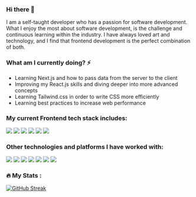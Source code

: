### Hi there 👋 
I am a self-taught developer who has a passion for software development. What I enjoy the most about software development, is the challenge and continuous learning within the industry. I have always loved art and technology, and I find that frontend development is the perfect combination of both.

### What am I currently doing? ⚡️
- Learning Next.js and how to pass data from the server to the client
- Improving my React.js skills and diving deeper into more advanced concepts
- Learning Tailwind.css in order to write CSS more efficiently
- Learning best practices to increase web performance


### My current Frontend tech stack includes:
<img src="https://img.shields.io/badge/JavaScript-yellow?logo=JavaScript&logoColor=white&style=ShieldStyle" /> <img src="https://img.shields.io/badge/CSS-blue?logo=CSS3&logoColor=white&style=ShieldStyle" /> <img src="https://img.shields.io/badge/HTML-orange?logo=HTML5&logoColor=white&style=ShieldStyle" /> <img src="https://img.shields.io/badge/React-61DAFB?logo=React&logoColor=white&style=ShieldStyle" /> <img src="https://img.shields.io/badge/Tailwind.css-06B6D4?logo=Tailwind+CSS&logoColor=white&style=ShieldStyle" /> <img src="https://img.shields.io/badge/Sass-CC6699?logo=Sass&logoColor=white&style=ShieldStyle" />

### Other technologies and platforms I have worked with:
<img src="https://img.shields.io/badge/Firebase-FFCA28e?logo=Firebase&logoColor=white&style=ShieldStyle" /> <img src="https://img.shields.io/badge/Express-000000?logo=Express&logoColor=white&style=ShieldStyle" /> <img src="https://img.shields.io/badge/Node.js-339933?logo=Node.js&logoColor=white&style=ShieldStyle" /> <img src="https://img.shields.io/badge/Netlify-00C7B7?logo=Netlify&logoColor=white&style=ShieldStyle" /> <img src="https://img.shields.io/badge/Heroku-430098?logo=Heroku&logoColor=white&style=ShieldStyle" /> <img src="https://img.shields.io/badge/Handlebars-000000?logo=Handlebars&logoColor=white&style=ShieldStyle" /> <img src="https://img.shields.io/badge/Next.js-black?logo=Next.js&logoColor=white&style=ShieldStyle" />



<!--
**atrain42/atrain42** is a ✨ _special_ ✨ repository because its `README.md` (this file) appears on your GitHub profile.

Here are some ideas to get you started:

- 🔭 I’m currently working on ...
- 🌱 I’m currently learning ...
- 👯 I’m looking to collaborate on ...
- 🤔 I’m looking for help with ...
- 💬 Ask me about ...
- 📫 How to reach me: ...
- 😄 Pronouns: ...
- ⚡ Fun fact: ...
-->

### :fire: My Stats :
[![GitHub Streak](http://github-readme-streak-stats.herokuapp.com?user=atrain42&theme=nord)](https://git.io/streak-stats)
